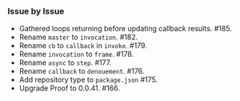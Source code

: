 ### Issue by Issue

 * Gathered loops returning before updating callback results. #185.
 * Rename `master` to `invocation`. #182.
 * Rename `cb` to `callback` in `invoke`. #179.
 * Rename `invocation` to `frame`. #178.
 * Rename `async` to `step`. #177.
 * Rename `callback` to `denouement`. #176.
 * Add repository type to `package.json` #175.
 * Upgrade Proof to 0.0.41. #166.

